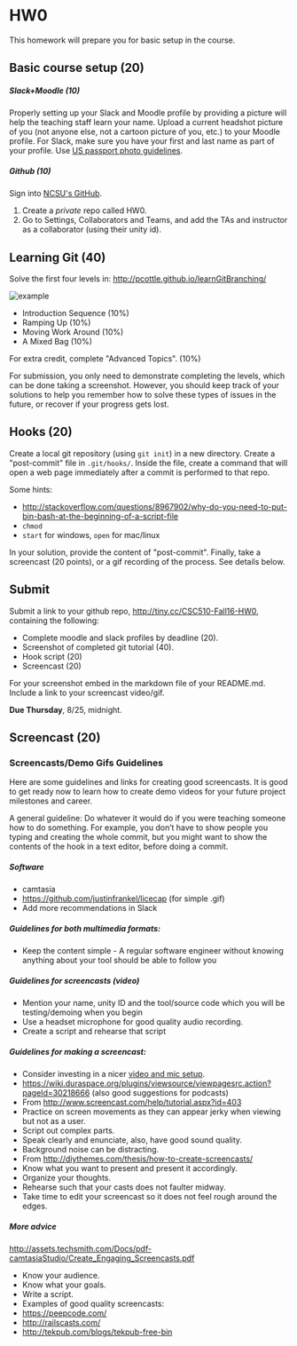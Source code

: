 # HW0

This homework will prepare you for basic setup in the course.

## Basic course setup (20)

##### Slack+Moodle (10)

Properly setting up your Slack and Moodle profile by providing a picture will help the teaching staff learn your name. Upload a current headshot picture of you (not anyone else, not a cartoon picture of you, etc.) to your Moodle profile. For Slack, make sure you have your first and last name as part of your profile. Use [US passport photo guidelines](http://travel.state.gov/passport/pptphotoreq/photocomptemplate/photocomptemplate_5297.html).

##### Github (10)

Sign into [NCSU's GitHub](https://github.ncsu.edu/).

1. Create a *private* repo called HW0. 
2. Go to Settings, Collaborators and Teams, and add the TAs and instructor as a collaborator (using their unity id).

## Learning Git (40)

Solve the first four levels in: http://pcottle.github.io/learnGitBranching/

![example](https://cloud.githubusercontent.com/assets/742934/9494425/c4dd4b66-4bd3-11e5-9aac-04bfc8fed771.png)

* Introduction Sequence (10%)
* Ramping Up (10%)
* Moving Work Around (10%)
* A Mixed Bag (10%)

For extra credit, complete "Advanced Topics". (10%)

For submission, you only need to demonstrate completing the levels, which can be done taking a screenshot. However, you should keep track of your solutions to help you remember how to solve these types of issues in the future, or recover if your progress gets lost.

## Hooks (20)

Create a local git repository (using `git init`) in a new directory. Create a "post-commit" file in `.git/hooks/`. Inside the file, create a command that will open a web page immediately after a commit is performed to that repo.

Some hints: 
* http://stackoverflow.com/questions/8967902/why-do-you-need-to-put-bin-bash-at-the-beginning-of-a-script-file
* `chmod`
* `start` for windows, `open` for mac/linux

In your solution, provide the content of "post-commit". Finally, take a screencast (20 points), or a gif recording of the process. See details below.

## Submit

Submit a link to your github repo, http://tiny.cc/CSC510-Fall16-HW0,
containing the following:

* Complete moodle and slack profiles by deadline (20).
* Screenshot of completed git tutorial (40).
* Hook script (20)
* Screencast (20)

For your screenshot embed in the markdown file of your README.md. Include a link to your screencast video/gif.

**Due Thursday**, 8/25, midnight.

## Screencast (20)

### Screencasts/Demo Gifs Guidelines

Here are some guidelines and links for creating good screencasts. It is good to get ready now to learn how to create demo videos for your future project milestones and career. 

A general guideline: Do whatever it would do if you were teaching someone how to do something. For example, you don’t have to show people you typing and creating the whole commit, but you might want to show the contents of the hook in a text editor, before doing a commit.
 
##### Software
* camtasia
* https://github.com/justinfrankel/licecap (for simple .gif)
* Add more recommendations in Slack
 
##### Guidelines for both multimedia formats:

* Keep the content simple - A regular software engineer without knowing anything about your tool should be able to follow you

##### Guidelines for screencasts (video)

* Mention your name, unity ID and the tool/source code which you will be testing/demoing when you begin
* Use a headset microphone for good quality audio recording.
* Create a script and rehearse that script

##### Guidelines for making a screencast:

* Consider investing in a nicer [video and mic setup](http://pgbovine.net/video-recording-setup.htm).
* https://wiki.duraspace.org/plugins/viewsource/viewpagesrc.action?pageId=30218666 (also good suggestions for podcasts)
* From http://www.screencast.com/help/tutorial.aspx?id=403
* Practice on screen movements as they can appear jerky when viewing but not as a user.
* Script out complex parts.
* Speak clearly and enunciate, also, have good sound quality.
* Background noise can be distracting.
* From http://diythemes.com/thesis/how-to-create-screencasts/
* Know what you want to present and present it accordingly.
* Organize your thoughts.
* Rehearse such that your casts does not faulter midway.
* Take time to edit your screencast so it does not feel rough around the edges.
 
##### More advice
http://assets.techsmith.com/Docs/pdf-camtasiaStudio/Create_Engaging_Screencasts.pdf

* Know your audience.
* Know what your goals.
* Write a script.
* Examples of good quality screencasts:
* https://peepcode.com/
* http://railscasts.com/
* http://tekpub.com/blogs/tekpub-free-bin
 
